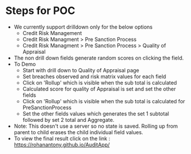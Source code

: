 # Steps for POC

- We currently support drilldown only for the below options
  - Credit Risk Management
  - Credit Risk Managment > Pre Sanction Process
  - Credit Risk Managment > Pre Sanction Process > Quality of Appraisal
- The non drill down fields generate random scores on clicking the field.
- To Demo
  - Start with drill down to Quality of Appraisal page
  - Set breaches observed and risk matrix values for each field
  - Click on 'Rollup' which is visible when the sub total is calculated
  - Calculated score for quality of Appraisal is set and set the other fields
  - Click on 'Rollup' which is visible when the sub total is calculated for PreSanctionProcess
  - Set the other fields values which generates the set 1 subtotal followed by set 2 total and Aggregate.
- Note: This doesn't use a server so no state is saved. Rolling up from parent to child erases the child individual field values.
- To view the final result click on the link : https://rohanantony.github.io/AuditApp/

